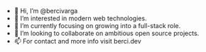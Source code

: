 - 👋 Hi, I’m @bercivarga
- 👀 I’m interested in modern web technologies.
- 🌱 I’m currently focusing on growing into a full-stack role.
- 💞️ I’m looking to collaborate on ambitious open source projects.
- 📫 For contact and more info visit berci.dev
<!---
bercivarga/bercivarga is a ✨ special ✨ repository because its `README.md` (this file) appears on your GitHub profile.
You can click the Preview link to take a look at your changes.
--->
